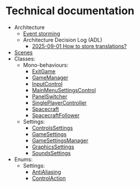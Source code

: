 # Technical documentation

- Architecture
  - [Event storming](https://miro.com/welcomeonboard/VUYzOHB1cjdGdDZtalNlS0N1UGc0cktxb25IRDBUcE0yR2dkRnkwSGJRdnBsa01iSVU3a1ZGU3lIa1FoaEJ2TmpyRlFFYjhMMnFDVjlObkpaaUFmN3NUbU1OU1h5eHFPZFdwMzkwNVlDWkZLa1ExeHNZT1k5dU5LVkN2Q3kreFJNakdSWkpBejJWRjJhRnhhb1UwcS9BPT0hdjE=?share_link_id=90162673922)
  - Architecture Decision Log (ADL)
    - [2025-09-01 How to store translations?](adl/2025-09-01.md)
- [Scenes](scenes.md)
- Classes:
  - Mono-behaviours:
    - [ExitGame](classes/ExitGame.md)
    - [GameManager](classes/GameController.md)
    - [InputControl](classes/InputControl.md)
    - [MainMenuSettingsControl](classes/MainMenuSettingsController.md)
    - [PanelSwitcher](classes/PanelSwitcher.md)
    - [SinglePlayerController](classes/SinglePlayerController.md)
    - [Spacecraft](classes/Spacecraft.md)
    - [SpacecraftFollower](classes/SpacecraftFollower.md)
  - Settings:
    - [ControlsSettings](classes/settings/ControlsSettings.md) 
    - [GameSettings](classes/settings/GameSettings.md)
    - [GameSettingsManager](classes/settings/GameSettingsManager.md)
    - [GraphicsSettings](classes/settings/GraphicsSettings.md)
    - [SoundsSettings](classes/settings/SoundsSettings.md)
- Enums:
  - Settings:
    - [AntiAliasing](enums/settings/AntiAliasing.md)
    - [ControlAction](enums/settings/ControlAction.md)
